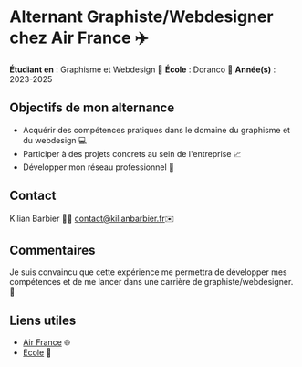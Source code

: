 # Alternant Graphiste/Webdesigner chez Air France ✈️

**Étudiant en** : Graphisme et Webdesign 🎨
**École** : Doranco 🏫
**Année(s)** : 2023-2025

## Objectifs de mon alternance

* Acquérir des compétences pratiques dans le domaine du graphisme et du webdesign 💻
* Participer à des projets concrets au sein de l'entreprise 📈
* Développer mon réseau professionnel 🤝

## Contact

Kilian Barbier 👨‍💻
contact@kilianbarbier.fr✉️

## Commentaires

Je suis convaincu que cette expérience me permettra de développer mes compétences et de me lancer dans une carrière de graphiste/webdesigner. 🚀

## Liens utiles

* [Air France](https://www.airfrance.fr) 🌐
* [École](https://www.doranco.fr) 🏫
